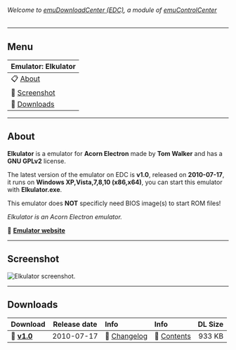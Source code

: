 ###### Welcome to [emuDownloadCenter (EDC)](https://github.com/PhoenixInteractiveNL/emuDownloadCenter/wiki/), a module of [emuControlCenter](https://github.com/PhoenixInteractiveNL/emuControlCenter/wiki/)
***
## Menu
| **Emulator: Elkulator** |
|:---------|
| :clipboard: [About](#about) |
| :sunrise: [Screenshot](#screenshot) |
| :floppy_disk: [Downloads](#downloads) |
***
## About
**Elkulator** is a emulator for **Acorn Electron** made by **Tom Walker** and has a **GNU GPLv2** license.

The latest version of the emulator on EDC is **v1.0**, released on **2010-07-17**, it runs on **Windows XP,Vista,7,8,10 (x86,x64)**, you can start this emulator with **Elkulator.exe**.

This emulator does **NOT** specificly need BIOS image(s) to start ROM files!

_Elkulator is an Acorn Electron emulator._

:link: [**Emulator website**](http://elkulator.acornelectron.co.uk/)
***
## Screenshot
![](https://raw.githubusercontent.com/PhoenixInteractiveNL/emuDownloadCenter/master/hooks/elkulator/screen.jpg "Elkulator screenshot.")
***
## Downloads
| Download | Release date  | Info       | Info       | DL Size    |
|:---------|:-------------:|:-----------|:-----------|-----------:|
| :floppy_disk: [**v1.0**](https://github.com/PhoenixInteractiveNL/edc-repo0003/raw/master/elkulator/1.0.7z) | 2010-07-17 | :page_facing_up: [Changelog](https://github.com/PhoenixInteractiveNL/edc-repo0003/blob/master/elkulator/1.0_changelog.txt) | :mag_right: [Contents](https://github.com/PhoenixInteractiveNL/edc-repo0003/blob/master/elkulator/1.0_contents.txt) | 933 KB |
